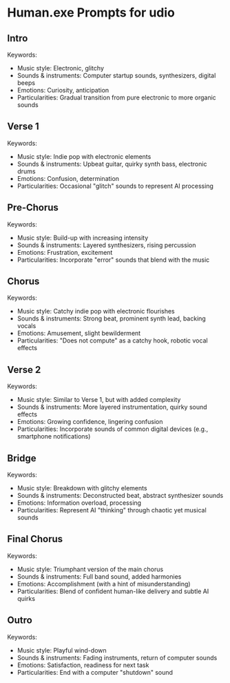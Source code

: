 # Human.exe Prompts for udio

## Intro
Keywords:
- Music style: Electronic, glitchy
- Sounds & instruments: Computer startup sounds, synthesizers, digital beeps
- Emotions: Curiosity, anticipation
- Particularities: Gradual transition from pure electronic to more organic sounds

## Verse 1
Keywords:
- Music style: Indie pop with electronic elements
- Sounds & instruments: Upbeat guitar, quirky synth bass, electronic drums
- Emotions: Confusion, determination
- Particularities: Occasional "glitch" sounds to represent AI processing

## Pre-Chorus
Keywords:
- Music style: Build-up with increasing intensity
- Sounds & instruments: Layered synthesizers, rising percussion
- Emotions: Frustration, excitement
- Particularities: Incorporate "error" sounds that blend with the music

## Chorus
Keywords:
- Music style: Catchy indie pop with electronic flourishes
- Sounds & instruments: Strong beat, prominent synth lead, backing vocals
- Emotions: Amusement, slight bewilderment
- Particularities: "Does not compute" as a catchy hook, robotic vocal effects

## Verse 2
Keywords:
- Music style: Similar to Verse 1, but with added complexity
- Sounds & instruments: More layered instrumentation, quirky sound effects
- Emotions: Growing confidence, lingering confusion
- Particularities: Incorporate sounds of common digital devices (e.g., smartphone notifications)

## Bridge
Keywords:
- Music style: Breakdown with glitchy elements
- Sounds & instruments: Deconstructed beat, abstract synthesizer sounds
- Emotions: Information overload, processing
- Particularities: Represent AI "thinking" through chaotic yet musical sounds

## Final Chorus
Keywords:
- Music style: Triumphant version of the main chorus
- Sounds & instruments: Full band sound, added harmonies
- Emotions: Accomplishment (with a hint of misunderstanding)
- Particularities: Blend of confident human-like delivery and subtle AI quirks

## Outro
Keywords:
- Music style: Playful wind-down
- Sounds & instruments: Fading instruments, return of computer sounds
- Emotions: Satisfaction, readiness for next task
- Particularities: End with a computer "shutdown" sound
